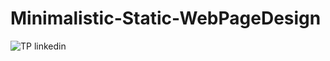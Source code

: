 # Minimalistic-Static-WebPageDesign



![TP linkedin](https://user-images.githubusercontent.com/98518669/197155413-604f619b-2b3b-4ebe-a260-7f467ebf05fb.png)
